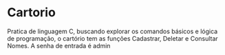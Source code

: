 # Cartorio

Pratica de linguagem C, buscando explorar os comandos básicos e lógica de programação, o cartório tem as funções Cadastrar, Deletar e Consultar Nomes. A senha de entrada é admin
